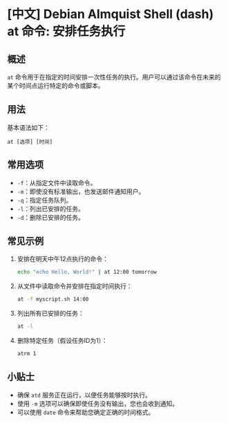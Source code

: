 # [中文] Debian Almquist Shell (dash) at 命令: 安排任务执行

## 概述
`at` 命令用于在指定的时间安排一次性任务的执行。用户可以通过该命令在未来的某个时间点运行特定的命令或脚本。

## 用法
基本语法如下：
```
at [选项] [时间]
```

## 常用选项
- `-f`：从指定文件中读取命令。
- `-m`：即使没有标准输出，也发送邮件通知用户。
- `-q`：指定任务队列。
- `-l`：列出已安排的任务。
- `-d`：删除已安排的任务。

## 常见示例
1. 安排在明天中午12点执行的命令：
   ```bash
   echo "echo Hello, World!" | at 12:00 tomorrow
   ```

2. 从文件中读取命令并安排在指定时间执行：
   ```bash
   at -f myscript.sh 14:00
   ```

3. 列出所有已安排的任务：
   ```bash
   at -l
   ```

4. 删除特定任务（假设任务ID为1）：
   ```bash
   atrm 1
   ```

## 小贴士
- 确保 `atd` 服务正在运行，以便任务能够按时执行。
- 使用 `-m` 选项可以确保即使任务没有输出，您也会收到通知。
- 可以使用 `date` 命令来帮助您确定正确的时间格式。